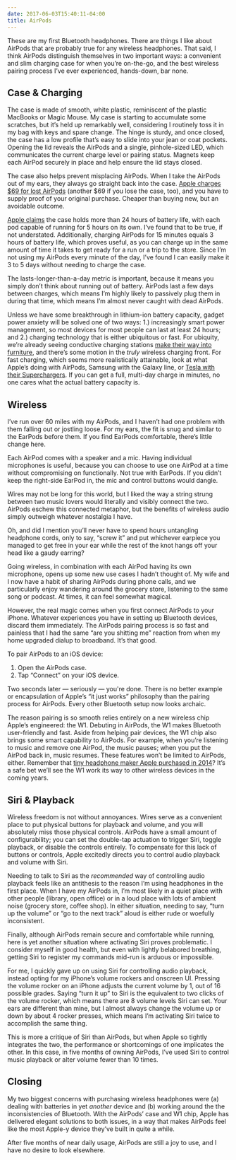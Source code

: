 ```yaml
---
date: 2017-06-03T15:40:11-04:00
title: AirPods
---
```

 These are my first Bluetooth headphones. There are things I like about AirPods that are probably true for any wireless headphones. That said, I think AirPods distinguish themselves in two important ways: a convenient and slim charging case for when you’re on-the-go, and the best wireless pairing process I’ve ever experienced, hands-down, bar none. 
 
## Case & Charging
 
The case is made of smooth, white plastic, reminiscent of the plastic MacBooks or Magic Mouse. My case is starting to accumulate some scratches, but it’s held up remarkably well, considering I routinely toss it in my bag with keys and spare change. The hinge is sturdy, and once closed, the case has a low profile that’s easy to slide into your jean or coat pockets. Opening the lid reveals the AirPods and a single, pinhole-sized LED, which communicates the current charge level or pairing status. Magnets keep each AirPod securely in place and help ensure the lid stays closed.  
 
The case also helps prevent misplacing AirPods. When I take the AirPods out of my ears, they always go straight back into the case. [Apple charges $69 for lost AirPods][lost-airpods] (another $69 if you lose the case, too), and you have to supply proof of your original purchase. Cheaper than buying new, but an avoidable outcome.
 
[Apple claims][airpods] the case holds more than 24 hours of battery life, with each pod capable of running for 5 hours on its own. I’ve found that to be true, if not understated. Additionally, charging AirPods for 15 minutes equals 3 hours of battery life, which proves useful, as you can charge up in the same amount of time it takes to get ready for a run or a trip to the store. Since I’m not using my AirPods every minute of the day, I’ve found I can easily make it 3 to 5 days without needing to charge the case. 
 
The lasts-longer-than-a-day metric is important, because it means you simply don’t think about running out of battery. AirPods last a few days between charges, which means I’m highly likely to passively plug them in during that time, which means I’m almost never caught with dead AirPods. 
 
Unless we have some breakthrough in lithium-ion battery capacity, gadget power anxiety will be solved one of two ways: 1.) increasingly smart power management, so most devices for most people can last at least 24 hours; and 2.) charging technology that is either ubiquitous or fast. For ubiquity, we’re already seeing conductive charging stations [make their way into furniture][ikea], and there’s some motion in the _truly_ wireless charging front. For fast charging, which seems more realistically attainable, look at what Apple’s doing with AirPods, Samsung with the Galaxy line, or [Tesla with their Superchargers][tesla]. If you can get a full, multi-day charge in minutes, no one cares what the actual battery capacity is. 
 
[airpods]: https://www.apple.com/airpods/
[lost-airpods]: https://support.apple.com/airpods/repair/service
[ikea]: http://www.ikea.com/us/en/catalog/categories/departments/wireless_charging/ 
[tesla]: https://www.tesla.com/supercharger
 
## Wireless
 
I’ve run over 60 miles with my AirPods, and I haven’t had one problem with them falling out or jostling loose. For my ears, the fit is snug and similar to the EarPods before them. If you find EarPods comfortable, there’s little change here. 
 
Each AirPod comes with a speaker and a mic. Having individual microphones is useful, because you can choose to use one AirPod at a time without compromising on functionally. Not true with EarPods. If you didn’t keep the right-side EarPod in, the mic and control buttons would dangle. 
 
Wires may not be long for this world, but I liked the way a string strung between two music lovers would literally and visibly connect the two. AirPods eschew this connected metaphor, but the benefits of wireless audio simply outweigh whatever nostalgia I have. 
 
<aside>Oh, and did I mention you’ll never have to spend hours untangling headphone cords, only to say, “screw it” and put whichever earpiece you managed to get free in your ear while the rest of the knot hangs off your head like a gaudy earring?</aside>
 
Going wireless, in combination with each AirPod having its own microphone, opens up some new use cases I hadn’t thought of. My wife and I now have a habit of sharing AirPods during phone calls, and we particularly enjoy wandering around the grocery store, listening to the same song or podcast. At times, it can feel somewhat magical. 
 
However, the real magic comes when you first connect AirPods to your iPhone. Whatever experiences you have in setting up Bluetooth devices, discard them immediately. The AirPods pairing process is so fast and painless that I had the same “are you shitting me” reaction from when my home upgraded dialup to broadband. It’s that good. 
 
To pair AirPods to an iOS device:
 
1. Open the AirPods case. 
2. Tap “Connect” on your iOS device. 
 
Two seconds later — seriously — you're done. There is no better example or encapsulation of Apple’s “it just works” philosophy than the pairing process for AirPods. Every other Bluetooth setup now looks archaic. 
 
The reason pairing is so smooth relies entirely on a new wireless chip Apple’s engineered: the W1. Debuting in AirPods, the W1 makes Bluetooth user-friendly and fast. Aside from helping pair devices, the W1 chip also brings some smart capability to AirPods. For example, when you’re listening to music and remove one AirPod, the music pauses; when you put the AirPod back in, music resumes. These features won’t be limited to AirPods, either. Remember that [tiny headphone maker Apple purchased in 2014][beats]? It’s a safe bet we’ll see the W1 work its way to other wireless devices in the coming years.
 
[beats]: https://www.apple.com/newsroom/2014/05/28Apple-to-Acquire-Beats-Music-Beats-Electronics/
 
## Siri & Playback
 
Wireless freedom is not without annoyances. Wires serve as a convenient place to put physical buttons for playback and volume, and you will absolutely miss those physical controls. AirPods have a small amount of configurability; you can set the double-tap actuation to trigger Siri, toggle playback, or disable the controls entirely. To compensate for this lack of buttons or controls, Apple excitedly directs you to control audio playback and volume with Siri. 
 
Needing to talk to Siri as the _recommended_ way of controlling audio playback feels like an antithesis to the reason I’m using headphones in the first place. When I have my AirPods in, I’m most likely in a quiet place with other people (library, open office) or in a loud place with lots of ambient noise (grocery store, coffee shop). In either situation, needing to say, “turn up the volume” or “go to the next track” aloud is either rude or woefully inconsistent. 
 
Finally, although AirPods remain secure and comfortable while running, here is yet another situation where activating Siri proves problematic. I consider myself in good health, but even with lightly belabored breathing, getting Siri to register my commands mid-run is arduous or impossible. 
 
For me, I quickly gave up on using Siri for controlling audio playback, instead opting for my iPhone’s volume rockers and onscreen UI. Pressing the volume rocker on an iPhone adjusts the current volume by 1, out of 16 possible grades. Saying “turn it up” to Siri is the equivalent to two clicks of the volume rocker, which means there are 8 volume levels Siri can set. Your ears are different than mine, but I almost always change the volume up or down by about 4 rocker presses, which means I’m activating Siri twice to accomplish the same thing. 
 
This is more a critique of Siri than AirPods, but when Apple so tightly integrates the two, the performance or shortcomings of one implicates the other. In this case, in five months of owning AirPods, I’ve used Siri to control music playback or alter volume fewer than 10 times. 
 
## Closing
 
My two biggest concerns with purchasing wireless headphones were (a) dealing with batteries in yet _another_ device and (b) working around the the inconsistencies of Bluetooth. With the AirPods’ case and W1 chip, Apple has delivered elegant solutions to both issues, in a way that makes AirPods feel like the most Apple-y device they’ve built in quite a while.
 
After five months of near daily usage, AirPods are still a joy to use, and I have no desire to look elsewhere. 
